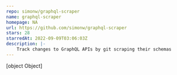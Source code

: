 ```yaml
---
repo: simonw/graphql-scraper
name: graphql-scraper
homepage: NA
url: https://github.com/simonw/graphql-scraper
stars: 28
starredAt: 2022-09-09T03:06:03Z
description: |-
    Track changes to GraphQL APIs by git scraping their schemas
---
```


[object Object]
